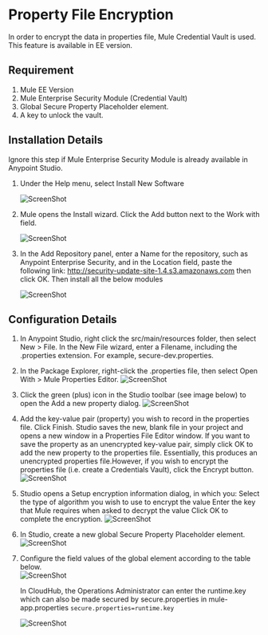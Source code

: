 # Property File Encryption

In order to encrypt the data in properties file, Mule Credential Vault is used. This feature is available in EE version.

## Requirement
   1. Mule EE Version
   2. Mule Enterprise Security Module (Credential Vault)
   3. Global Secure Property Placeholder element.
   4. A key to unlock the vault.

## Installation Details
Ignore this step if Mule Enterprise Security Module is already available in Anypoint Studio.

   1. Under the Help menu, select Install New Software
   
      ![ScreenShot](https://raw.githubusercontent.com/indiramallick1988/Demo2/master/MileStone2/Install.PNG)
   2. Mule opens the Install wizard. Click the Add  button next to the Work with field.
   
      ![ScreenShot](https://raw.githubusercontent.com/indiramallick1988/Demo2/master/MileStone2/Install1.PNG)
   3. In the Add Repository panel, enter a Name for the repository, such as Anypoint Enterprise Security, and in the Location field, paste the following link:
      http://security-update-site-1.4.s3.amazonaws.com
      then click OK. Then install all the below modules
      
      ![ScreenShot](https://raw.githubusercontent.com/indiramallick1988/Demo2/master/MileStone2/Install3.PNG)

## Configuration Details
   
   1. In Anypoint Studio, right click the src/main/resources folder, then select New > File.
      In the New File wizard, enter a Filename, including the .properties extension. For example, secure-dev.properties.

   2. In the Package Explorer, right-click the .properties file, then select Open With > Mule Properties Editor.
      ![ScreenShot](https://raw.githubusercontent.com/indiramallick1988/Demo2/master/Encrypt/Capture1.PNG)

   3. Click the green (plus) icon in the Studio toolbar (see image below) to open the Add a new property dialog.
      ![ScreenShot](https://raw.githubusercontent.com/indiramallick1988/Demo2/master/Encrypt/Capture2.PNG)

   4. Add the key-value pair (property) you wish to record in the properties file. Click Finish. Studio saves the new, 
      blank file in your project and opens a new window in a Properties File Editor window. If you want to save the property
      as an unencrypted key-value pair, simply click OK to add the new property to the properties file. Essentially, this produces 
      an unencrypted properties file.However, if you wish to encrypt the properties file (i.e. create a Credentials Vault), click the Encrypt button.
      ![ScreenShot](https://raw.githubusercontent.com/indiramallick1988/Demo2/master/Encrypt/Capture3.PNG)

   5. Studio opens a Setup encryption information dialog, in which you:
      Select the type of algorithm you wish to use to encrypt the value
      Enter the key that Mule requires when asked to decrypt the value 
      Click OK to complete the encryption.
      ![ScreenShot](https://raw.githubusercontent.com/indiramallick1988/Demo2/master/Encrypt/Capture4.PNG)
     
   6. In Studio, create a new global Secure Property Placeholder element. 
      ![ScreenShot](https://raw.githubusercontent.com/indiramallick1988/Demo2/master/Encrypt/Capture5.PNG)
     
   7. Configure the field values of the global element according to the table below.       
      ![ScreenShot](https://raw.githubusercontent.com/indiramallick1988/Demo2/master/Encrypt/Capture6.PNG)
      
      In CloudHub, the Operations Administrator can enter the runtime.key which can also be made secured by secure.properties
      in mule-app.properties  ``` secure.properties=runtime.key ```
      
      ![ScreenShot](https://raw.githubusercontent.com/indiramallick1988/Demo2/master/Encrypt/Capture7.PNG)
      